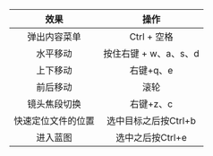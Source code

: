 |        效果        |         操作          |
| :----------------: | :-------------------: |
|    弹出内容菜单    |      Ctrl + 空格      |
|      水平移动      | 按住右键 + w、a、s、d |
|      上下移动      |       右键+q、e       |
|      前后移动      |         滚轮          |
|    镜头焦段切换    |       右键+z、c       |
| 快速定位文件的位置 | 选中目标之后按Ctrl+b  |
|      进入蓝图      |   选中之后按Ctrl+e    |

